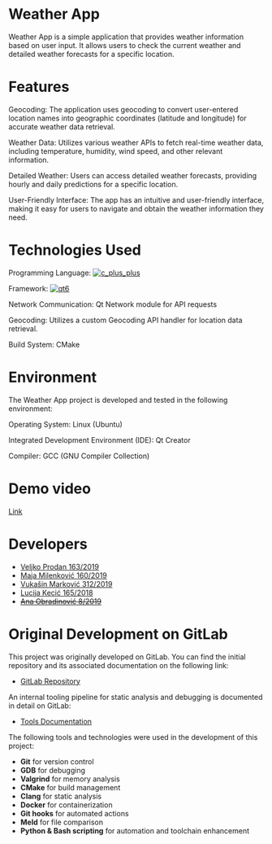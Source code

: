 # Weather App

Weather App is a simple application that provides weather information based on user input. It allows users to check the current weather and detailed weather forecasts for a specific location.

# Features
Geocoding: The application uses geocoding to convert user-entered location names into geographic coordinates (latitude and longitude) for accurate weather data retrieval.

Weather Data: Utilizes various weather APIs to fetch real-time weather data, including temperature, humidity, wind speed, and other relevant information.

Detailed Weather: Users can access detailed weather forecasts, providing hourly and daily predictions for a specific location.

User-Friendly Interface: The app has an intuitive and user-friendly interface, making it easy for users to navigate and obtain the weather information they need.

# Technologies Used
Programming Language: [![c_plus_plus](https://img.shields.io/badge/Language-C%2B%2B-red)](https://www.cplusplus.com/)

Framework: [![qt6](https://img.shields.io/badge/Framework-Qt6-blue)](https://doc.qt.io/qt-6/)

Network Communication: Qt Network module for API requests

Geocoding: Utilizes a custom Geocoding API handler for location data retrieval.

Build System: CMake

# Environment
The Weather App project is developed and tested in the following environment:

Operating System: Linux (Ubuntu)

Integrated Development Environment (IDE): Qt Creator

Compiler: GCC (GNU Compiler Collection)

# Demo video
[Link](https://youtu.be/iShJhQ29PVE)

# Developers
 - <a href="https://gitlab.com/veljkoprodan">Veljko Prodan 163/2019</a>
 - <a href="https://gitlab.com/milenkovicmaja">Maja Milenković 160/2019</a>
 - <a href="https://gitlab.com/sntntn">Vukašin Marković 312/2019</a>
 - <a href="https://gitlab.com/floxinoxinihiliplification">Lucija Kecić 165/2018</a>
 - ~~<a href="https://gitlab.com/mi19008">Ana Obradinović 8/2019</a>~~

# Original Development on GitLab

This project was originally developed on GitLab. You can find the initial repository and its associated documentation on the following link:

- [GitLab Repository](https://gitlab.com/matf-bg-ac-rs/course-rs/projects-2023-2024/weather-app)

An internal tooling pipeline for static analysis and debugging is documented in detail on GitLab:

- [Tools Documentation](https://gitlab.com/sntntn/azrs-tracking/-/issues/?sort=created_date&state=all&first_page_size=20)

The following tools and technologies were used in the development of this project:

- **Git** for version control
- **GDB** for debugging
- **Valgrind** for memory analysis
- **CMake** for build management
- **Clang** for static analysis
- **Docker** for containerization
- **Git hooks** for automated actions
- **Meld** for file comparison
- **Python & Bash scripting** for automation and toolchain enhancement


